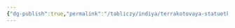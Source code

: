 ```yaml
---
{"dg-publish":true,"permalink":"/tabliczy/indiya/terrakotovaya-statuetka/","dgPassFrontmatter":true}
---
```



